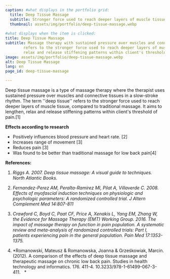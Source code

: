 ```yaml
---
caption: #what displays in the portfolio grid:
  title: Deep Tissue Massage
  subtitle: Stronger force used to reach deeper layers of muscle tissue
  thumbnail: assets/img/portfolio/deep-tissue-massage.webp
  
#what displays when the item is clicked:
title: Deep Tissue Massage
subtitle: Massage therapy with sustained pressure over muscles and connective tissues in a slow-stroke rhythm. The term "deep tissue" 
        refers to the stronger force used to reach deeper layers of muscle tissue, compared to traditional massage. It aims to lengthen, 
        relax and release stiffening patterns within client's threshold of pain."
image: assets/img/portfolio/deep-tissue-massage.webp
alt: Deep Tissue Massage
lang: en
page_id: deep-tissue-massage

---
```

Deep tissue massage is a type of massage therapy where the therapist
uses sustained pressure over muscles and connective tissues in a
slow-stroke rhythm. The term \'\'deep tissue\'\' refers to the stronger
force used to reach deeper layers of muscle tissue, compared to
traditional massage. It aims to lengthen, relax and release stiffening
patterns within client\'s threshold of pain.\[1\]

**Effects according to research**
-   Positively influences blood pressure and heart rate. \[2\]
-   Increases range of movement \[3\]
-   Reduces pain \[3\]
-   Was found to be better than traditional massage for low back pain\[4\]

**References:**
1.  *Riggs A. 2007. Deep tissue massage: A visual guide to techniques.
    North Atlantic Books.*

2.  *Fernandez-Perez AM, Peralta-Ramirez MI, Pilat A,
    Villaverde C. 2008. Effects of myofascial induction techniques on
    physiologic and psychologic parameters: A randomized controlled
    trial. J Altern Complement Med 14:807-811*

3.  *Crawford C, Boyd C, Paat CF, Price A, Xenakis L, Yang EM, Zhang W,
    the Evidence for Massage Therapy (EMT) Working Group. 2016. The
    impact of massage therapy on function in pain population. A
    systematic review and meta-analysis of randomized controlled trials:
    Part I, patients experiencing pain in the general population. Pain
    Med 17:1353-1375.*

4.  *Romanowski, Mateusz & Romanowska, Joanna & Grześkowiak, Marcin.
    (2012). A comparison of the effects of deep tissue massage and
    therapeutic massage on chronic low back pain. Studies in health
    technology and informatics. 176. 411-4.
    10.3233/978-1-61499-067-3-411.   *